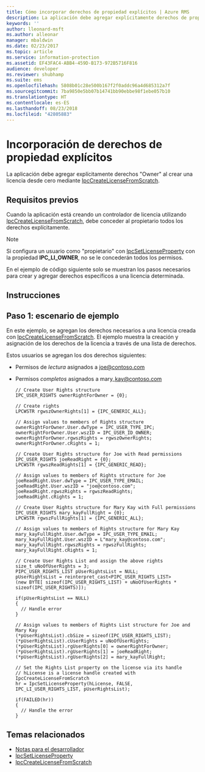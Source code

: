 ```yaml
---
title: Cómo incorporar derechos de propiedad explícitos | Azure RMS
description: La aplicación debe agregar explícitamente derechos de propietario al crear una licencia desde cero.
keywords: ''
author: lleonard-msft
ms.author: alleonar
manager: mbaldwin
ms.date: 02/23/2017
ms.topic: article
ms.service: information-protection
ms.assetid: EF43FAC4-ABB4-459D-B173-972B5716F816
audience: developer
ms.reviewer: shubhamp
ms.suite: ems
ms.openlocfilehash: 5808b01c28e500b167f2f0addc96a4d685312a7f
ms.sourcegitcommit: 7ba9850e5bb07b14741bb90ebbe98f1ebe057b10
ms.translationtype: HT
ms.contentlocale: es-ES
ms.lasthandoff: 08/23/2018
ms.locfileid: "42805883"
---
```

# <a name="how-to-add-explicit-owner-rights"></a>Incorporación de derechos de propiedad explícitos

La aplicación debe agregar explícitamente derechos "Owner" al crear una licencia desde cero mediante [IpcCreateLicenseFromScratch](https://msdn.microsoft.com/library/hh535256.aspx).

## <a name="prerequisites"></a>Requisitos previos

Cuando la aplicación está creando un controlador de licencia utilizando [IpcCreateLicenseFromScratch](https://msdn.microsoft.com/library/hh535256.aspx), debe conceder al propietario todos los derechos explícitamente.

>[!NOTE] 
> Si configura un usuario como "propietario" con [IpcSetLicenseProperty](https://msdn.microsoft.com/library/hh535271.aspx) con la propiedad **IPC\_LI\_OWNER**, no se le concederán todos los permisos.

En el ejemplo de código siguiente solo se muestran los pasos necesarios para crear y agregar derechos específicos a una licencia determinada.

## <a name="instructions"></a>Instrucciones
 
## <a name="step-1-example-scenario"></a>Paso 1: escenario de ejemplo

En este ejemplo, se agregan los derechos necesarios a una licencia creada con [IpcCreateLicenseFromScratch](https://msdn.microsoft.com/library/hh535256.aspx). El ejemplo muestra la creación y asignación de los derechos de la licencia a través de una lista de derechos.

Estos usuarios se agregan los dos derechos siguientes:

-   Permisos de *lectura* asignados a joe@contoso.com
-   Permisos *completos* asignados a mary\_kay@contoso.com

        // Create User Rights structure
        IPC_USER_RIGHTS ownerRightForOwner = {0};

        // Create rights
        LPCWSTR rgwszOwnerRights[1] = {IPC_GENERIC_ALL};

        // Assign values to members of Rights structure
        ownerRightForOwner.User.dwType = IPC_USER_TYPE_IPC;
        ownerRightForOwner.User.wszID = IPC_USER_ID_OWNER;
        ownerRightForOwner.rgwszRights = rgwszOwnerRights;
        ownerRightForOwner.cRights = 1;

        // Create User Rights structure for Joe with Read permissions
        IPC_USER_RIGHTS joeReadRight = {0};
        LPCWSTR rgwszReadRights[1] = {IPC_GENERIC_READ};

        // Assign values to members of Rights structure for Joe
        joeReadRight.User.dwType = IPC_USER_TYPE_EMAIL;
        joeReadRight.User.wszID = "joe@contoso.com";
        joeReadRight.rgwszRights = rgwszReadRights;
        joeReadRight.cRights = 1;

        // Create User Rights structure for Mary Kay with Full permissions
        IPC_USER_RIGHTS mary_kayFullRight = {0};
        LPCWSTR rgwszFullRights[1] = {IPC_GENERIC_ALL};

        // Assign values to members of Rights structure for Mary Kay
        mary_kayFullRight.User.dwType = IPC_USER_TYPE_EMAIL;
        mary_kayFullRight.User.wszID = L"mary_kay@contoso.com";
        mary_kayFullRight.rgwszRights = rgwszFullRights;
        mary_kayFullRight.cRights = 1;

        // Create User Rights List and assign the above rights
        size_t uNoOfUserRights = 3;
        PIPC_USER_RIGHTS_LIST pUserRightsList = NULL;
        pUserRightsList = reinterpret_cast<PIPC_USER_RIGHTS_LIST>
        (new BYTE[ sizeof(IPC_USER_RIGHTS_LIST) + uNoOfUserRights * sizeof(IPC_USER_RIGHTS)]);

        if(pUserRightsList == NULL)
        {
          // Handle error
        }

        // Assign values to members of Rights List structure for Joe and Mary Kay
        (*pUserRightsList).cbSize = sizeof(IPC_USER_RIGHTS_LIST);
        (*pUserRightsList).cUserRights = uNoOfUserRights;
        (*pUserRightsList).rgUserRights[0] = ownerRightForOwner;
        (*pUserRightsList).rgUserRights[1] = joeReadRight;
        (*pUserRightsList).rgUserRights[2] = mary_kayFullRight;

        // Set the Rights List property on the license via its handle
        // hLicense is a license handle created with IpcCreateLicenseFromScratch
        hr = IpcSetLicenseProperty(hLicense, FALSE, IPC_LI_USER_RIGHTS_LIST, pUserRightsList);

        if(FAILED(hr))
        {
          // Handle the error
        }



## <a name="related-topics"></a>Temas relacionados

- [Notas para el desarrollador](developer-notes.md)
- [IpcSetLicenseProperty](https://msdn.microsoft.com/library/hh535271.aspx)
- [IpcCreateLicenseFromScratch](https://msdn.microsoft.com/library/hh535256.aspx)
